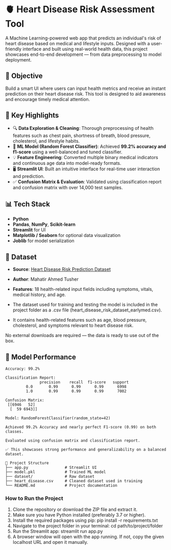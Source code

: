 # 🫀 Heart Disease Risk Assessment Tool

A Machine Learning-powered web app that predicts an individual's risk of heart disease based on medical and lifestyle inputs. Designed with a user-friendly interface and built using real-world health data, this project showcases end-to-end development — from data preprocessing to model deployment.

## 📌 Objective

Build a smart UI where users can input health metrics and receive an instant prediction on their heart disease risk. This tool is designed to aid awareness and encourage timely medical attention.

## 🚀 Key Highlights

- 🔍 **Data Exploration & Cleaning**: Thorough preprocessing of health features such as chest pain, shortness of breath, blood pressure, cholesterol, and lifestyle habits.
- 🧠 **ML Model (Random Forest Classifier)**: Achieved **99.2% accuracy and f1-score** using a well-balanced and tuned classifier.
- 💡 **Feature Engineering**: Converted multiple binary medical indicators and continuous age data into model-ready formats.
- 🖥 **Streamlit UI**: Built an intuitive interface for real-time user interaction and prediction.
- ✅ **Confusion Matrix & Evaluation**: Validated using classification report and confusion matrix with over 14,000 test samples.

## 📊 Tech Stack

- **Python**
- **Pandas**, **NumPy**, **Scikit-learn**
- **Streamlit** for UI
- **Matplotlib / Seaborn** for optional data visualization
- **Joblib** for model serialization

## 📂 Dataset

- **Source**: [Heart Disease Risk Prediction Dataset](https://www.kaggle.com/datasets/mahatiratusher/heart-disease-risk-prediction-dataset?resource=download)  
- **Author**: Mahatir Ahmed Tusher  
- **Features**: 18 health-related input fields including symptoms, vitals, medical history, and age.
  
- The dataset used for training and testing the model is included in the project folder as a .csv file (heart_disease_risk_dataset_earlymed.csv).
- It contains health-related features such as age, blood pressure, cholesterol, and symptoms relevant to heart disease risk.

No external downloads are required — the data is ready to use out of the box.

## 🧪 Model Performance

```text
Accuracy: 99.2%

Classification Report:
               precision    recall  f1-score   support
         0.0       0.99      0.99      0.99      6998
         1.0       0.99      0.99      0.99      7002

Confusion Matrix:
 [[6946   52]
  [  59 6943]]

Model: RandomForestClassifier(random_state=42)

Achieved 99.2% Accuracy and nearly perfect F1-score (0.99) on both classes.

Evaluated using confusion matrix and classification report.

✅ This showcases strong performance and generalizability on a balanced dataset.
```

```
📂 Project Structure
├── app.py                # Streamlit UI
├── model.pkl             # Trained ML model
├── dataset/              # Raw dataset
├── heart_disease.csv     # Cleaned dataset used in training
└── README.md             # Project documentation
```
### How to Run the Project

1. Clone the repository or download the ZIP file and extract it.
2. Make sure you have Python installed (preferably 3.7 or higher).
3. Install the required packages using pip:
   pip install -r requirements.txt
4. Navigate to the project folder in your terminal:
   cd path/to/project/folder
5. Run the Streamlit app:
   streamlit run app.py
6. A browser window will open with the app running. If not, copy the given localhost URL and open it manually.

